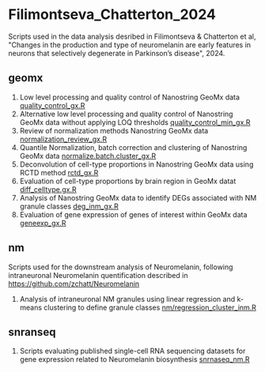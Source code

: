 # Filimontseva_Chatterton_2024
Scripts used in the data analysis desribed in Filimontseva & Chatterton et al, "Changes in the production and type of neuromelanin are early features in neurons that selectively degenerate in Parkinson’s disease", 2024.


## geomx
1) Low level processing and quality control of Nanostring GeoMx data [quality_control_gx.R](quality_control_gx.R)
2) Alternative low level processing and quality control of Nanostring GeoMx data without applying LOQ thresholds [quality_control_min_gx.R](quality_control_min_gx.R)
3) Review of normalization methods Nanostring GeoMx data [normalization_review_gx.R](normalization_review_gx.R)
4) Quantile Normalization, batch correction and clustering of Nanostring GeoMx data [normalize.batch.cluster_gx.R](normalize.batch.cluster_gx.R)
5) Deconvolution of cell-type proportions in Nanostring GeoMx data using RCTD method [rctd_gx.R](rctd_gx.R)
6) Evaluation of cell-type proportions by brain region in GeoMx datat [diff_celltype.gx.R](diff_celltype.gx.R)
7) Analysis of Nanostring GeoMx data to identify DEGs associated with NM granule classes [deg_inm_gx.R](deg_inm_gx.R)
8) Evaluation of gene expression of genes of interest within GeoMx data [geneexp_gx.R](geneexp_gx.R)

## nm
Scripts used for the downstream analysis of Neuromelanin, following intraneuronal Neuromelanin quentification described in https://github.com/zchatt/Neuromelanin

1) Analysis of intraneuronal NM granules using linear regression and k-means clustering to define granule classes [nm/regression_cluster_inm.R](regression_cluster_inm.R)


## snranseq
1) Scripts evaluating published single-cell RNA sequencing datasets for gene expression related to Neuromelanin biosynthesis [snrnaseq_nm.R](snrnaseq_nm.R)

